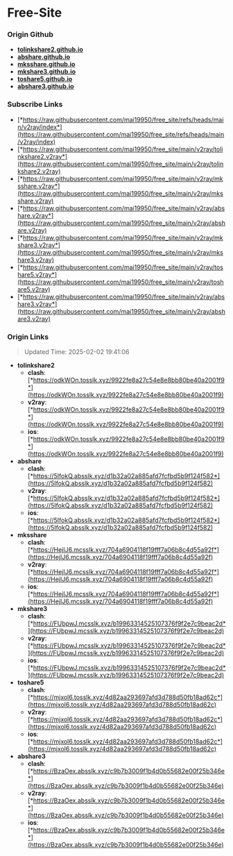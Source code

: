 # Free-Site

### Origin Github

- [**tolinkshare2.github.io**](https://github.com/tolinkshare2/tolinkshare2.github.io)
- [**abshare.github.io**](https://github.com/abshare/abshare.github.io)
- [**mksshare.github.io**](https://github.com/mksshare/mksshare.github.io)
- [**mkshare3.github.io**](https://github.com/mkshare3/mkshare3.github.io)
- [**toshare5.github.io**](https://github.com/toshare5/toshare5.github.io)
- [**abshare3.github.io**](https://github.com/abshare3/abshare3.github.io)

### Subscribe Links

- [*https://raw.githubusercontent.com/mai19950/free_site/refs/heads/main/v2ray/index*](https://raw.githubusercontent.com/mai19950/free_site/refs/heads/main/v2ray/index)
- [*https://raw.githubusercontent.com/mai19950/free_site/main/v2ray/tolinkshare2.v2ray*](https://raw.githubusercontent.com/mai19950/free_site/main/v2ray/tolinkshare2.v2ray)
- [*https://raw.githubusercontent.com/mai19950/free_site/main/v2ray/mksshare.v2ray*](https://raw.githubusercontent.com/mai19950/free_site/main/v2ray/mksshare.v2ray)
- [*https://raw.githubusercontent.com/mai19950/free_site/main/v2ray/abshare.v2ray*](https://raw.githubusercontent.com/mai19950/free_site/main/v2ray/abshare.v2ray)
- [*https://raw.githubusercontent.com/mai19950/free_site/main/v2ray/mkshare3.v2ray*](https://raw.githubusercontent.com/mai19950/free_site/main/v2ray/mkshare3.v2ray)
- [*https://raw.githubusercontent.com/mai19950/free_site/main/v2ray/toshare5.v2ray*](https://raw.githubusercontent.com/mai19950/free_site/main/v2ray/toshare5.v2ray)
- [*https://raw.githubusercontent.com/mai19950/free_site/main/v2ray/abshare3.v2ray*](https://raw.githubusercontent.com/mai19950/free_site/main/v2ray/abshare3.v2ray)

### Origin Links

> Updated Time: 2025-02-02 19:41:06

- **tolinkshare2**
  - **clash**: [*https://odkWOn.tosslk.xyz/9922fe8a27c54e8e8bb80be40a2001f9*](https://odkWOn.tosslk.xyz/9922fe8a27c54e8e8bb80be40a2001f9)
  - **v2ray**: [*https://odkWOn.tosslk.xyz/9922fe8a27c54e8e8bb80be40a2001f9*](https://odkWOn.tosslk.xyz/9922fe8a27c54e8e8bb80be40a2001f9)
  - **ios**: [*https://odkWOn.tosslk.xyz/9922fe8a27c54e8e8bb80be40a2001f9*](https://odkWOn.tosslk.xyz/9922fe8a27c54e8e8bb80be40a2001f9)
- **abshare**
  - **clash**: [*https://5IfokQ.absslk.xyz/d1b32a02a885afd7fcfbd5b9f124f582*](https://5IfokQ.absslk.xyz/d1b32a02a885afd7fcfbd5b9f124f582)
  - **v2ray**: [*https://5IfokQ.absslk.xyz/d1b32a02a885afd7fcfbd5b9f124f582*](https://5IfokQ.absslk.xyz/d1b32a02a885afd7fcfbd5b9f124f582)
  - **ios**: [*https://5IfokQ.absslk.xyz/d1b32a02a885afd7fcfbd5b9f124f582*](https://5IfokQ.absslk.xyz/d1b32a02a885afd7fcfbd5b9f124f582)
- **mksshare**
  - **clash**: [*https://HejIJ6.mcsslk.xyz/704a6904118f19fff7a06b8c4d55a92f*](https://HejIJ6.mcsslk.xyz/704a6904118f19fff7a06b8c4d55a92f)
  - **v2ray**: [*https://HejIJ6.mcsslk.xyz/704a6904118f19fff7a06b8c4d55a92f*](https://HejIJ6.mcsslk.xyz/704a6904118f19fff7a06b8c4d55a92f)
  - **ios**: [*https://HejIJ6.mcsslk.xyz/704a6904118f19fff7a06b8c4d55a92f*](https://HejIJ6.mcsslk.xyz/704a6904118f19fff7a06b8c4d55a92f)
- **mkshare3**
  - **clash**: [*https://FUbpwJ.mcsslk.xyz/b19963314525107376f9f2e7c9beac2d*](https://FUbpwJ.mcsslk.xyz/b19963314525107376f9f2e7c9beac2d)
  - **v2ray**: [*https://FUbpwJ.mcsslk.xyz/b19963314525107376f9f2e7c9beac2d*](https://FUbpwJ.mcsslk.xyz/b19963314525107376f9f2e7c9beac2d)
  - **ios**: [*https://FUbpwJ.mcsslk.xyz/b19963314525107376f9f2e7c9beac2d*](https://FUbpwJ.mcsslk.xyz/b19963314525107376f9f2e7c9beac2d)
- **toshare5**
  - **clash**: [*https://mjxol6.tosslk.xyz/4d82aa293697afd3d788d50fb18ad62c*](https://mjxol6.tosslk.xyz/4d82aa293697afd3d788d50fb18ad62c)
  - **v2ray**: [*https://mjxol6.tosslk.xyz/4d82aa293697afd3d788d50fb18ad62c*](https://mjxol6.tosslk.xyz/4d82aa293697afd3d788d50fb18ad62c)
  - **ios**: [*https://mjxol6.tosslk.xyz/4d82aa293697afd3d788d50fb18ad62c*](https://mjxol6.tosslk.xyz/4d82aa293697afd3d788d50fb18ad62c)
- **abshare3**
  - **clash**: [*https://BzaOex.absslk.xyz/c9b7b3009f1b4d0b55682e00f25b346e*](https://BzaOex.absslk.xyz/c9b7b3009f1b4d0b55682e00f25b346e)
  - **v2ray**: [*https://BzaOex.absslk.xyz/c9b7b3009f1b4d0b55682e00f25b346e*](https://BzaOex.absslk.xyz/c9b7b3009f1b4d0b55682e00f25b346e)
  - **ios**: [*https://BzaOex.absslk.xyz/c9b7b3009f1b4d0b55682e00f25b346e*](https://BzaOex.absslk.xyz/c9b7b3009f1b4d0b55682e00f25b346e)
